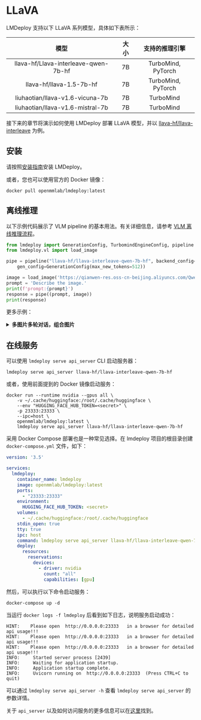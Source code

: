 # LLaVA

LMDeploy 支持以下 LLaVA 系列模型，具体如下表所示：

|                 模型                 | 大小 |   支持的推理引擎   |
| :----------------------------------: | :--: | :----------------: |
| llava-hf/Llava-interleave-qwen-7b-hf |  7B  | TurboMind, PyTorch |
|       llava-hf/llava-1.5-7b-hf       |  7B  | TurboMind, PyTorch |
|   liuhaotian/llava-v1.6-vicuna-7b    |  7B  |     TurboMind      |
|   liuhaotian/llava-v1.6-mistral-7b   |  7B  |     TurboMind      |

接下来的章节将演示如何使用 LMDeploy 部署 LLaVA 模型，并以 [llava-hf/llava-interleave](https://huggingface.co/llava-hf/llava-interleave-qwen-7b-hf) 为例。

## 安装

请按照[安装指南](../get_started/installation.md)安装 LMDeploy。

或者，您也可以使用官方的 Docker 镜像：

```shell
docker pull openmmlab/lmdeploy:latest
```

## 离线推理

以下示例代码展示了 VLM pipeline 的基本用法。有关详细信息，请参考 [VLM 离线推理流程](./vl_pipeline.md)。

```python
from lmdeploy import GenerationConfig, TurbomindEngineConfig, pipeline
from lmdeploy.vl import load_image

pipe = pipeline("llava-hf/llava-interleave-qwen-7b-hf", backend_config=TurbomindEngineConfig(cache_max_entry_count=0.5),
    gen_config=GenerationConfig(max_new_tokens=512))

image = load_image('https://qianwen-res.oss-cn-beijing.aliyuncs.com/Qwen-VL/assets/demo.jpeg')
prompt = 'Describe the image.'
print(f'prompt:{prompt}')
response = pipe((prompt, image))
print(response)
```

更多示例：

<details>
  <summary><b>多图片多轮对话，组合图片</b></summary>

```python
from lmdeploy import pipeline, GenerationConfig

pipe = pipeline('llava-hf/llava-interleave-qwen-7b-hf', log_level='INFO')
messages = [
    dict(role='user', content=[
        dict(type='text', text='Describe the two images in detail.'),
        dict(type='image_url', image_url=dict(url='https://raw.githubusercontent.com/QwenLM/Qwen-VL/master/assets/mm_tutorial/Beijing_Small.jpeg')),
        dict(type='image_url', image_url=dict(url='https://raw.githubusercontent.com/QwenLM/Qwen-VL/master/assets/mm_tutorial/Chongqing_Small.jpeg'))
    ])
]
out = pipe(messages, gen_config=GenerationConfig(top_k=1))

messages.append(dict(role='assistant', content=out.text))
messages.append(dict(role='user', content='What are the similarities and differences between these two images.'))
out = pipe(messages, gen_config=GenerationConfig(top_k=1))
```

</details>

## 在线服务

可以使用 `lmdeploy serve api_server` CLI 启动服务器：

```shell
lmdeploy serve api_server llava-hf/llava-interleave-qwen-7b-hf
```

或者，使用前面提到的 Docker 镜像启动服务：

```shell
docker run --runtime nvidia --gpus all \
    -v ~/.cache/huggingface:/root/.cache/huggingface \
    --env "HUGGING_FACE_HUB_TOKEN=<secret>" \
    -p 23333:23333 \
    --ipc=host \
    openmmlab/lmdeploy:latest \
    lmdeploy serve api_server llava-hf/llava-interleave-qwen-7b-hf
```

采用 Docker Compose 部署也是一种常见选择。在 lmdeploy 项目的根目录创建 `docker-compose.yml` 文件，如下：

```yaml
version: '3.5'

services:
  lmdeploy:
    container_name: lmdeploy
    image: openmmlab/lmdeploy:latest
    ports:
      - "23333:23333"
    environment:
      HUGGING_FACE_HUB_TOKEN: <secret>
    volumes:
      - ~/.cache/huggingface:/root/.cache/huggingface
    stdin_open: true
    tty: true
    ipc: host
    command: lmdeploy serve api_server llava-hf/llava-interleave-qwen-7b-hf
    deploy:
      resources:
        reservations:
          devices:
            - driver: nvidia
              count: "all"
              capabilities: [gpu]
```

然后，可以执行以下命令启动服务：

```shell
docker-compose up -d
```

当运行 `docker logs -f lmdeploy` 后看到如下日志，说明服务启动成功：

```text
HINT:    Please open  http://0.0.0.0:23333   in a browser for detailed api usage!!!
HINT:    Please open  http://0.0.0.0:23333   in a browser for detailed api usage!!!
HINT:    Please open  http://0.0.0.0:23333   in a browser for detailed api usage!!!
INFO:     Started server process [2439]
INFO:     Waiting for application startup.
INFO:     Application startup complete.
INFO:     Uvicorn running on  http://0.0.0.0:23333  (Press CTRL+C to quit)
```

可以通过 `lmdeploy serve api_server -h` 查看 `lmdeploy serve api_server` 的参数详情。

关于 `api_server` 以及如何访问服务的更多信息可以在[这里](api_server_vl.md)找到。
